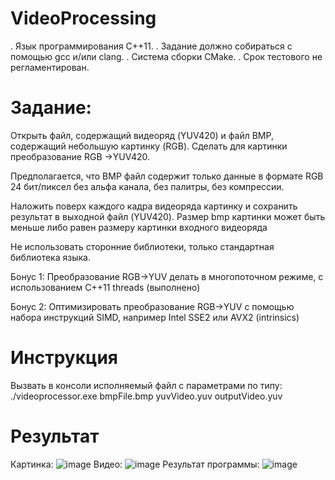 # VideoProcessing

. Язык программирования C++11.
. Задание должно собираться с помощью gcc и/или clang.
. Система сборки CMake.
. Срок тестового не регламентирован.
# Задание:
Открыть файл, содержащий видеоряд (YUV420) и файл BMP, содержащий небольшую картинку
(RGB). Сделать для картинки преобразование RGB ->YUV420.

Предполагается, что BMP файл содержит только данные в формате RGB 24 бит/пиксел без
альфа канала, без палитры, без компрессии.

Наложить поверх каждого кадра видеоряда картинку и сохранить результат в выходной файл
(YUV420). Размер bmp картинки может быть меньше либо равен размеру картинки входного
видеоряда

Не использовать сторонние библиотеки, только стандартная библиотека языка.

Бонус 1:
Преобразование RGB->YUV делать в многопоточном режиме, с использованием C++11 threads (выполнено)

Бонус 2:
Оптимизировать преобразование RGB->YUV с помощью набора инструкций SIMD,
например Intel SSE2 или AVX2 (intrinsics) 

# Инструкция
Вызвать в консоли исполняемый файл с параметрами по типу: ./videoprocessor.exe bmpFile.bmp yuvVideo.yuv <yuvVideoWidth> <yuvVudeoHeight> outputVideo.yuv

# Результат
Картинка:
![image](https://github.com/user-attachments/assets/253c3a5f-c693-4e7b-9b14-cfa20a47a514)
Видео:
![image](https://github.com/user-attachments/assets/a44f20e4-a6e2-4af7-bc2f-b71077ecc95c)
Результат программы:
![image](https://github.com/user-attachments/assets/b5b9c537-125a-460f-8bce-5bf60afb3b43)


